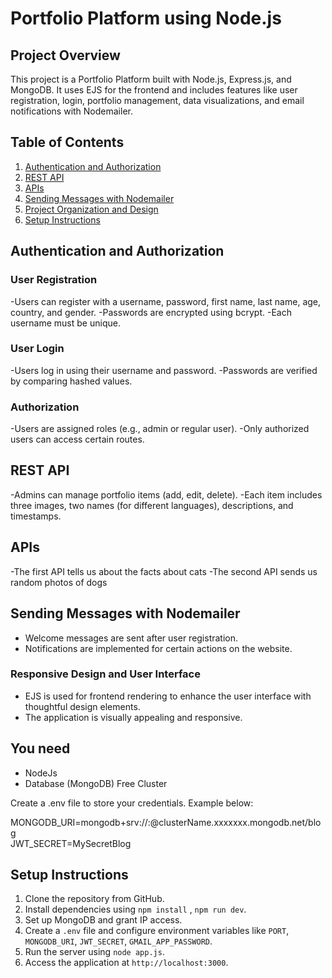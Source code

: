  # Portfolio Platform using Node.js

## Project Overview
This project is a Portfolio Platform built with Node.js, Express.js, and MongoDB. It uses EJS for the frontend and includes features like user registration, login, portfolio management, data visualizations, and email notifications with Nodemailer.

## Table of Contents
1. [Authentication and Authorization](#authentication-and-authorization)
2. [REST API](#rest-api)
3. [APIs](#apis)
4. [Sending Messages with Nodemailer](#sending-messages-with-nodemailer)
5. [Project Organization and Design](#project-organization-and-design)
6. [Setup Instructions](#you-need)

## Authentication and Authorization
### User Registration
-Users can register with a username, password, first name, last name, age, country, and gender.
-Passwords are encrypted using bcrypt.
-Each username must be unique.

### User Login
-Users log in using their username and password.
-Passwords are verified by comparing hashed values.

### Authorization
-Users are assigned roles (e.g., admin or regular user).
-Only authorized users can access certain routes.

## REST API
-Admins can manage portfolio items (add, edit, delete).
-Each item includes three images, two names (for different languages), descriptions, and timestamps.

## APIs
-The first API tells us about the facts about cats
-The second API sends us random photos of dogs


## Sending Messages with Nodemailer
- Welcome messages are sent after user registration.
- Notifications are implemented for certain actions on the website.

### Responsive Design and User Interface
- EJS is used for frontend rendering to enhance the user interface with thoughtful design elements.
- The application is visually appealing and responsive.  

## You need
- NodeJs
- Database (MongoDB) Free Cluster   

Create a .env file to store your credentials. Example below:

MONGODB_URI=mongodb+srv://<username>:<password>@clusterName.xxxxxxx.mongodb.net/blog   
JWT_SECRET=MySecretBlog

## Setup Instructions
1. Clone the repository from GitHub.
2. Install dependencies using `npm install` , `npm run dev`.
3. Set up MongoDB and grant IP access.
4. Create a `.env` file and configure environment variables like `PORT`, `MONGODB_URI`, `JWT_SECRET`, `GMAIL_APP_PASSWORD`.
5. Run the server using `node app.js`.
6. Access the application at `http://localhost:3000`.



